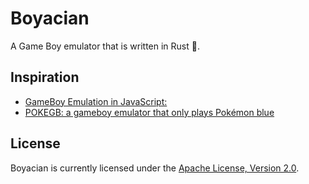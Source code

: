 # Boyacian

A Game Boy emulator that is written in Rust 🦀.

## Inspiration

* [GameBoy Emulation in JavaScript:](http://imrannazar.com/GameBoy-Emulation-in-JavaScript:-The-CPU)
* [POKEGB: a gameboy emulator that only plays Pokémon blue](https://binji.github.io/posts/pokegb/)

## License

Boyacian is currently licensed under the [Apache License, Version 2.0](http://www.apache.org/licenses/).
